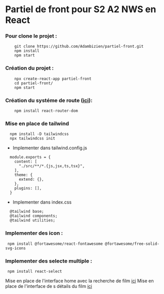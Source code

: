 # Partiel de front pour S2 A2 NWS en React

### Pour clone le projet : 
```
    git clone https://github.com/Adambizien/partiel-front.git
    npm install
    npm start
```
### Création du projet :
```
    npx create-react-app partiel-front
    cd partiel-front/
    npm start
```
### Création du systéme de route ([ici](https://github.com/Adambizien/partiel-front/blob/main/src/App.js)):
```
    npm install react-router-dom
```
### Mise en place de tailwind
``` 
  npm install -D tailwindcss
  npx tailwindcss init
```
 - Implementer dans tailwind.config.js
```
  module.exports = {
    content: [
      "./src/**/*.{js,jsx,ts,tsx}",
    ],
    theme: {
      extend: {},
    },
    plugins: [],
  }
``` 

- Implementer dans index.css
```
  @tailwind base;
  @tailwind components;
  @tailwind utilities;
```
### Implementer des icon :
```
 npm install @fortawesome/react-fontawesome @fortawesome/free-solid-svg-icons
```

### Implementer des selecte multiple :
```
 npm install react-select
```

Mise en place de l'interface home avec la recherche de film [ici](https://github.com/Adambizien/partiel-front/blob/main/src/pages/HomePage.js)
Mise en place de l'interface de s détails du film [ici](https://github.com/Adambizien/partiel-front/blob/main/src/pages/MovieDetails.js)


